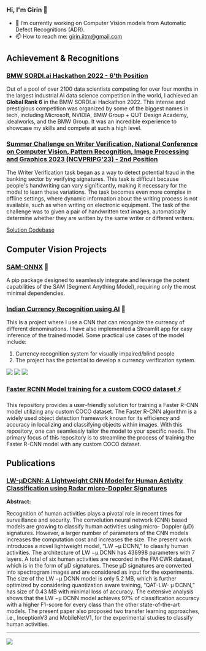 ### Hi, I'm Girin 👋


- 🔭 I’m currently working on Computer Vision models from Automatic Defect Recognitions (ADR).
- 📫 How to reach me: girin.iitm@gmail.com

## Achievement & Recognitions 
### [BMW SORDI.ai Hackathon 2022 - 6'th Position](https://sordi.ai/hackathon)

Out of a pool of over 2100 data scientists competing for over four months in the largest industrial AI data science competition in the world, I achieved an **Global Rank 6** in the BMW SORDI.ai Hackathon 2022. This intense and prestigious competition was organized by some of the biggest names in tech, including Microsoft, NVIDIA, BMW Group + QUT Design Academy, idealworks, and the BMW Group. It was an incredible experience to showcase my skills and compete at such a high level.

### [Summer Challenge on Writer Verification, National Conference on Computer Vision, Pattern Recognition, Image Processing and Graphics 2023 (NCVPRIPG'23) - 2nd Position](https://vl2g.github.io/challenges/wv2023/)

The Writer Verification task began as a way to detect potential fraud in the banking sector by verifying signatures. This task is difficult because people's handwriting can vary significantly, making it necessary for the model to learn these variations. The task becomes even more complex in offline settings, where dynamic information about the writing process is not available, such as when writing on electronic equipment. 
The task of the challenge was to given a pair of handwritten text images, automatically determine whether they are written by the same writer or different writers.

[Solution Codebase](https://github.com/GirinChutia/NCVPRIPG2023_SummerChallengeOnWriterVerification_TeamInkSq)

## Computer Vision Projects 

### [SAM-ONNX](https://github.com/GirinChutia/SAM_ONNX/) 🥭

A pip package designed to seamlessly integrate and leverage the potent capabilities of the SAM (Segment Anything Model), requiring only the most minimal dependencies.

### [Indian Currency Recognition using AI](https://github.com/GirinChutia/IndCurr) 💫 

This is a project where I use a CNN that can recognize the currency of different denominations. I have also implemented a Streamlit app for easy inference of the trained model. Some practical use cases of the model include:

1. Currency recognition system for visually impaired/blind people
2. The project has the potential to develop a currency verification system.


![](https://i.imgur.com/Ea1LtVz.gif)
![](https://i.imgur.com/TIODbHY.gif)
![](https://i.imgur.com/r2Zi02f.gif)

### [Faster RCNN Model training for a custom COCO dataset ⚡](https://github.com/GirinChutia/FasterRCNN-Torchvision-FineTuning) 

This repository provides a user-friendly solution for training a Faster R-CNN model utilizing any custom COCO dataset. The Faster R-CNN algorithm is a widely used object detection framework known for its efficiency and accuracy in localizing and classifying objects within images. With this repository, one can seamlessly tailor the model to your specific needs. The primary focus of this repository is to streamline the process of training the Faster R-CNN model with any custom COCO dataset. 

## Publications

### [LW-μDCNN: A Lightweight CNN Model for Human Activity Classification using Radar micro-Doppler Signatures](https://ieeexplore.ieee.org/document/10027123)

**Abstract:**
 
Recognition of human activities plays a pivotal role in recent times for surveillance and security. The convolution neural network (CNN) based models are growing to classify human activities using micro- Doppler (μD) signatures. However, a larger number of parameters of the CNN models increases the computation cost and increases the size. The present work introduces a novel lightweight model, “LW −μ DCNN,” to classify human activities. The architecture of LW −μ DCNN has 438998 parameters with 7 layers. A total of six human activities are recorded in the FM CWR dataset, which is in the form of μD signatures. These μD signatures are converted into spectrogram images and are considered as input for the experiments. The size of the LW −μ DCNN model is only 5.2 MB, which is further optimized by considering quantization aware training, “QAT-LW- μ DCNN,” has size of 0.43 MB with minimal loss of accuracy. The extensive analysis shows that the LW −μ DCNN model achieves 97% of classification accuracy with a higher F1-score for every class than the other state-of-the-art models. The present paper also proposed two transfer learning approaches, i.e., InceptionV3 and MobileNetV1, for the experimental studies to classify human activities.

---

![](https://komarev.com/ghpvc/?username=GirinChutia&label=PROFILE+VIEWS)


